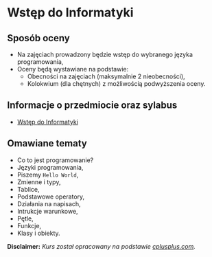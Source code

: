 # Wstęp do Informatyki

## Sposób oceny

- Na zajęciach prowadzony będzie wstęp do wybranego języka programowania,
- Oceny będą wystawiane na podstawie:
   - Obecności na zajęciach (maksymalnie 2 nieobecności),
   - Kolokwium (dla chętnych) z możliwością podwyższenia oceny.

## Informacje o przedmiocie oraz sylabus

- [Wstęp do Informatyki](https://usosweb.uwm.edu.pl/kontroler.php?_action=katalog2/przedmioty/pokazPrzedmiot&kod=2473S1-WINFI)

## Omawiane tematy

- Co to jest programowanie?
- Języki programowania,
- Piszemy `Hello World`,
- Zmienne i typy,
- Tablice,
- Podstawowe operatory,
- Działania na napisach,
- Intrukcje warunkowe,
- Pętle,
- Funkcje,
- Klasy i obiekty.

**Disclaimer:** _Kurs został opracowany na podstawie [cplusplus.com](http://www.cplusplus.com/)._